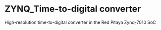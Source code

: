 # ZYNQ_Time-to-digital converter
High-resolution time-to-digital converter in the Red Pitaya Zynq-7010 SoC
